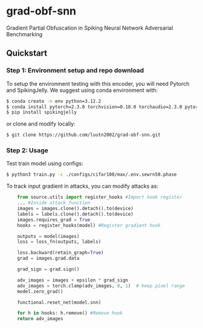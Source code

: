 # grad-obf-snn
Gradient Partial Obfuscation in Spiking Neural Network Adversarial Benchmarking

## Quickstart

### Step 1: Environment setup and repo download

To setup the environment testing with this encoder, you will need Pytorch and SpikingJelly. We suggest using conda environment with:

```bash
$ conda create -n env python=3.12.2
$ conda install pytorch=2.3.0 torchvision=0.18.0 torchaudio=2.3.0 pytorch-cuda=12.1 -c pytorch -c nvidia #As latest pytorch conda guide, change cuda version suitable to your case.
$ pip install spikingjelly
```

or clone and modify locally:

```bash
$ git clone https://github.com/luutn2002/grad-obf-snn.git
```

### Step 2: Usage

Test train model using configs:
```bash
$ python3 train.py -c ./configs/cifar100/max/.env.sewrn50.phase
```

To track input gradient in attacks, you can modify attacks as:
```python
    from source.utils import register_hooks #Import hook register
    ... #Inside attack function
    images = images.clone().detach().to(device)
    labels = labels.clone().detach().to(device)
    images.requires_grad = True
    hooks = register_hooks(model) #Register gradient hook

    outputs = model(images)
    loss = loss_fn(outputs, labels)

    loss.backward(retain_graph=True)
    grad = images.grad.data

    grad_sign = grad.sign()

    adv_images = images + epsilon * grad_sign
    adv_images = torch.clamp(adv_images, 0, 1)  # keep pixel range
    model.zero_grad()

    functional.reset_net(model.snn)

    for h in hooks: h.remove() #Remove hook
    return adv_images
```